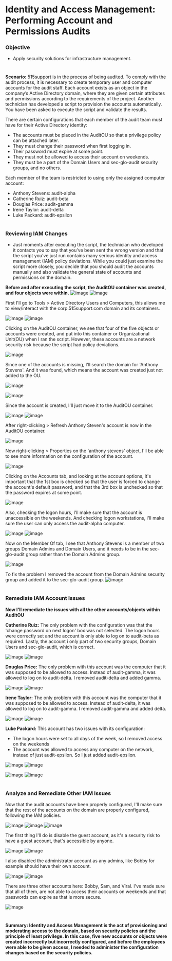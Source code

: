 # Identity and Access Management: Performing Account and Permissions Audits
<h3>Objective</h3>

- Apply security solutions for infrastructure management.
#
**Scenario:**
515support is in the process of being audited. To comply with the audit process, it is necessary to create temporary user and computer accounts for the audit staff.
Each account exists as an object in the company’s Active Directory domain, where they are given certain attributes and permissions according to the requirements of the project.
Another technician has developed a script to provision the accounts automatically. You have been asked to execute the script and validate the results.

There are certain configurations that each member of the audit team must have for their Active Directory identity:
- The accounts must be placed in the AuditOU so that a privilege policy can be attached later.
- They must change their password when first logging in.
- Their password must expire at some point.
- They must not be allowed to access their account on weekends.
- They must be a part of the Domain Users and sec-glo-audit security groups, and no others.

Each member of the team is restricted to using only the assigned computer account:
- Anthony Stevens: audit-alpha
- Catherine Ruiz: audit-beta
- Douglas Price: audit-gamma
- Irene Taylor: audit-delta
- Luke Packard: audit-epsilon
#
<h3>Reviewing IAM Changes</h3>

- Just moments after executing the script, the technician who developed it contacts you to say that you’ve been sent the wrong version and that the script you’ve just run contains many serious identity and access management (IAM) policy deviations.
 While you could just examine the script more closely, you decide that you should audit the accounts manually and also validate the general state of accounts and permissions on the domain.

**Before and after executing the script, the AuditOU container was created, and four objects were within.**
![image](https://github.com/user-attachments/assets/39aa3218-bdb8-4522-be53-9e4816d5ba81)
![image](https://github.com/user-attachments/assets/ecb55303-7177-4e05-8073-2131ad2484d8)

First I'll go to Tools > Active Directory Users and Computers, this allows me to view/interact with the corp.515support.com domain and its containers.

![image](https://github.com/user-attachments/assets/4a36b926-3fb9-4143-ac41-9a82500654a1)
![image](https://github.com/user-attachments/assets/76384a01-7c4f-4b07-8f48-dd3ea2c1fb58)

Clicking on the AuditOU container, we see that four of the five objects or accounts were created, and put into this container or Organizational Unit(OU) when I ran the script. However, these accounts are a network security risk because the script had policy deviations.

![image](https://github.com/user-attachments/assets/68d686d3-ca16-406e-a573-5273db8effec)

Since one of the accounts is missing, I'll search the domain for 'Anthony Stevens'. And it was found, which means the account was created just not added to the OU.

![image](https://github.com/user-attachments/assets/93565e9a-58a3-47ef-a2ed-5ac6c8843fb5)

![image](https://github.com/user-attachments/assets/e14a9d9f-43bf-4d1a-8d04-021e02e0e83d)

Since the account is created, I'll just move it to the AuditOU container. 

![image](https://github.com/user-attachments/assets/f0f54e71-712b-4119-98f8-76d98c2774ee)
![image](https://github.com/user-attachments/assets/125c8039-60c7-4270-be43-42eb3ab5356c)

After right-clicking > Refresh Anthony Steven's account is now in the AuditOU container.

![image](https://github.com/user-attachments/assets/995668db-d612-4b5b-9734-11f5cbed5c3d)

Now right-clicking > Properties on the 'anthony stevens' object, I'll be able to see more information on the configuration of the account.

![image](https://github.com/user-attachments/assets/7d0aab14-5bc5-45fb-9c56-3514e02ba6a5)

Clicking on the Accounts tab, and looking at the account options, it's important that the 1st box is checked so that the user is forced to change the account's default password, and that the 3rd box is unchecked so that the password expires at some point.

![image](https://github.com/user-attachments/assets/6499b7da-43f5-4121-ae9e-b46ea72107cc)

Also, checking the logon hours, I'll make sure that the account is unaccessible on the weekends. And checking logon workstations, I'll make sure the user can only access the audit-alpha computer.

![image](https://github.com/user-attachments/assets/077d2a61-3ee2-4b5a-b9b9-a89b4e8e19d9)
![image](https://github.com/user-attachments/assets/bec071fd-790f-493a-960a-005c1861bd1b)

Now on the Member Of tab, I see that Anthony Stevens is a member of two groups Domain Admins and Domain Users, and it needs to be in the sec-glo-audit group rather than the Domain Admins group. 

![image](https://github.com/user-attachments/assets/6f8d58cf-1358-4319-9efd-fc342c9aab06)

To fix the problem I removed the account from the Domain Admins security group and added it to the sec-glo-audit group.
![image](https://github.com/user-attachments/assets/7d2536fc-d596-4a09-b0cd-19ef05b06c00)

#
<h3>Remediate IAM Account Issues</h3>

**Now I'll remediate the issues with all the other accounts/objects within AuditOU**

**Catherine Ruiz:** The only problem with the configuration was that the 'change password on next logon' box was not selected. The logon hours were correctly set and the account is only able to log on to audit-beta as required. Lastly, the account i only part of two security groups, Domain Users and sec-glo-audit, which is correct.

![image](https://github.com/user-attachments/assets/4a0fd52d-4c37-4cf1-b0fc-ff89d013a07a)
![image](https://github.com/user-attachments/assets/a3398b8a-bda8-41d4-a631-a30e5a7b6853)

**Douglas Price:** The only problem with this account was the computer that it was supposed to be allowed to access. Instead of audit-gamma, it was allowed to log on to audit-delta. I removed audit-delta and added gamma.

![image](https://github.com/user-attachments/assets/68b115a6-33cb-43bd-8b4d-ded8a7383bde)
![image](https://github.com/user-attachments/assets/a833788c-24b8-4de9-b9a5-740b6ccba728)

**Irene Taylor:** The only problem with this account was the computer that it was supposed to be allowed to access. Instead of audit-delta, it was allowed to log on to audit-gamma. I removed audit-gamma and added delta.

![image](https://github.com/user-attachments/assets/9a7a448f-ffcc-405a-a83a-cae6834ef226)
![image](https://github.com/user-attachments/assets/0fa6cc21-f251-42eb-beab-19c66e239222)

**Luke Packard:** This account has two issues with its configuration:
- The logon hours were set to all days of the week, so I removed access on the weekends
- The account was allowed to access any computer on the network, instead of just audit-epsilon. So I just added audit-epsilon.

![image](https://github.com/user-attachments/assets/be583a68-1ade-4fed-aa89-0a31696d987b)
![image](https://github.com/user-attachments/assets/3f967b4c-a3be-4378-ae79-d35a8beb812a)

![image](https://github.com/user-attachments/assets/946aa147-9d5c-41b0-809b-10c1b01368b5)
![image](https://github.com/user-attachments/assets/6641c912-1dd9-43ca-a094-a1a8d6c0014b)
#
<h3>Analyze and Remediate Other IAM Issues</h3>

Now that the audit accounts have been properly configured, I'll make sure that the rest of the accounts on the domain are properly configured, following the IAM policies.

![image](https://github.com/user-attachments/assets/d3c317d7-197c-467a-a954-49a3a4e940dc)
![image](https://github.com/user-attachments/assets/b728f3ea-a91e-4fb3-ad33-6e7cf9316b05)
![image](https://github.com/user-attachments/assets/24b474bd-b4ba-4566-8c32-b9cfe8930eba)

The first thing I'll do is disable the guest account, as it's a security risk to have a guest account, that's accessible by anyone.

![image](https://github.com/user-attachments/assets/5ffded28-5b14-413a-8ec8-1edc1c1ac67e)
![image](https://github.com/user-attachments/assets/8f9d20f1-a0a6-454d-be31-f0afa0df78ed)

I also disabled the administrator account as any admins, like Bobby for example should have their own account. 

![image](https://github.com/user-attachments/assets/c5ff2831-712a-460c-a104-f1689ddab683)
![image](https://github.com/user-attachments/assets/f1e9dc7c-d6cc-4077-8619-cfd0a75101bf)

There are three other accounts here: Bobby, Sam, and Viral. I've made sure that all of them, are not able to access their accounts on weekends and that passwords can expire as that is more secure.

![image](https://github.com/user-attachments/assets/cd2fcfe3-3013-4211-b750-50899ff46834)
#
**Summary: Identity and Access Management is the act of provisioning and moderating access to the domain, based on security policies and the principle of least privilege. In this case, five new accounts or objects were created incorrectly but incorrectly configured, and before the employees were able to be given access, I needed to administer the configuration changes based on the security policies.**
